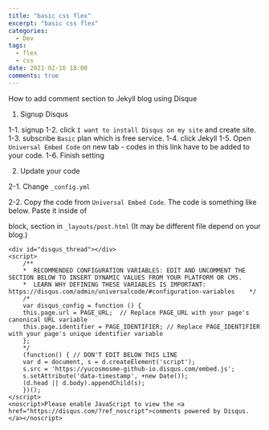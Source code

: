 ```yaml
---
title: "basic css flex"
excerpt: "basic css flex"
categories:
  - Dev
tags:
  - flex
  - css
date: 2021-02-16 18:00
comments: true 
---
```


How to add comment section to Jekyll blog using Disque

1. Signup Disqus 

1-1. signup 
1-2. click `I want to install Disqus on my site` and create site.
1-3. subscribe `Basic` plan which is free service.
1-4. click Jekyll
1-5. Open `Universal Embed Code` on new tab - codes in this link have to be added to your code.
1-6. Finish setting

2. Update your code

2-1. Change `_config.yml`


2-2. Copy the code from `Universal Embed Code`. The code is something like below. Paste it inside of <article> block, <insert your code> section in  `_layouts/post.html` (It may be different file depend on your blog.)

```
<div id="disqus_thread"></div>
<script>
    /**
    *  RECOMMENDED CONFIGURATION VARIABLES: EDIT AND UNCOMMENT THE SECTION BELOW TO INSERT DYNAMIC VALUES FROM YOUR PLATFORM OR CMS.
    *  LEARN WHY DEFINING THESE VARIABLES IS IMPORTANT: https://disqus.com/admin/universalcode/#configuration-variables    */
    /*
    var disqus_config = function () {
    this.page.url = PAGE_URL;  // Replace PAGE_URL with your page's canonical URL variable
    this.page.identifier = PAGE_IDENTIFIER; // Replace PAGE_IDENTIFIER with your page's unique identifier variable
    };
    */
    (function() { // DON'T EDIT BELOW THIS LINE
    var d = document, s = d.createElement('script');
    s.src = 'https://yucosmosme-github-io.disqus.com/embed.js';
    s.setAttribute('data-timestamp', +new Date());
    (d.head || d.body).appendChild(s);
    })();
</script>
<noscript>Please enable JavaScript to view the <a href="https://disqus.com/?ref_noscript">comments powered by Disqus.</a></noscript>
```


